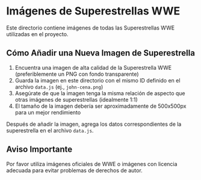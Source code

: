 # Imágenes de Superestrellas WWE

Este directorio contiene imágenes de todas las Superestrellas WWE utilizadas en el proyecto.

## Cómo Añadir una Nueva Imagen de Superestrella

1. Encuentra una imagen de alta calidad de la Superestrella WWE (preferiblemente un PNG con fondo transparente)
2. Guarda la imagen en este directorio con el mismo ID definido en el archivo `data.js` (ej., `john-cena.png`)
3. Asegúrate de que la imagen tenga la misma relación de aspecto que otras imágenes de superestrellas (idealmente 1:1)
4. El tamaño de la imagen debería ser aproximadamente de 500x500px para un mejor rendimiento

Después de añadir la imagen, agrega los datos correspondientes de la superestrella en el archivo `data.js`.

## Aviso Importante

Por favor utiliza imágenes oficiales de WWE o imágenes con licencia adecuada para evitar problemas de derechos de autor.
